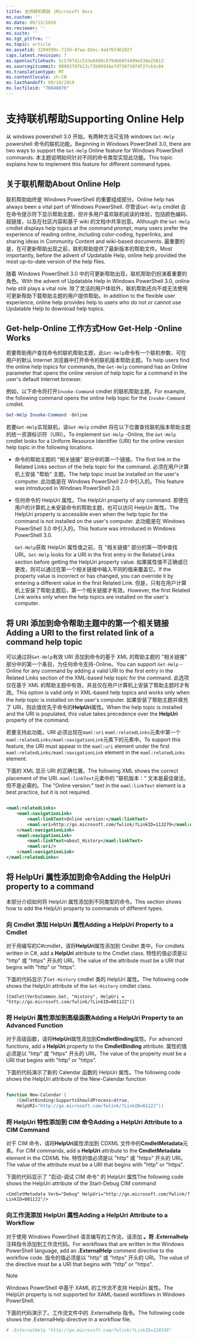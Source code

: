 ```yaml
---
title: 支持联机帮助 |Microsoft Docs
ms.custom: ''
ms.date: 09/13/2016
ms.reviewer: ''
ms.suite: ''
ms.tgt_pltfrm: ''
ms.topic: article
ms.assetid: 3204599c-7159-47aa-82ec-4a476f461027
caps.latest.revision: 7
ms.openlocfilehash: 5c5707d1c533e0498c6794b60f4499e530e25813
ms.sourcegitcommit: 00083f07b13c73b86936e7d7307397df27c63c04
ms.translationtype: MT
ms.contentlocale: zh-CN
ms.lasthandoff: 09/10/2019
ms.locfileid: "70848076"
---
```

# <a name="supporting-online-help"></a><span data-ttu-id="3e6da-102">支持联机帮助</span><span class="sxs-lookup"><span data-stu-id="3e6da-102">Supporting Online Help</span></span>

<span data-ttu-id="3e6da-103">从 windows powershell 3.0 开始，有两种方法可支持 windows `Get-Help` powershell 命令的联机功能。</span><span class="sxs-lookup"><span data-stu-id="3e6da-103">Beginning in Windows PowerShell 3.0, there are two ways to support the `Get-Help` Online feature for Windows PowerShell commands.</span></span> <span data-ttu-id="3e6da-104">本主题说明如何针对不同的命令类型实现此功能。</span><span class="sxs-lookup"><span data-stu-id="3e6da-104">This topic explains how to implement this feature for different command types.</span></span>

## <a name="about-online-help"></a><span data-ttu-id="3e6da-105">关于联机帮助</span><span class="sxs-lookup"><span data-stu-id="3e6da-105">About Online Help</span></span>

<span data-ttu-id="3e6da-106">联机帮助始终是 Windows PowerShell 的重要组成部分。</span><span class="sxs-lookup"><span data-stu-id="3e6da-106">Online help has always been a vital part of Windows PowerShell.</span></span> <span data-ttu-id="3e6da-107">尽管该`Get-Help` cmdlet 会在命令提示符下显示帮助主题，但许多用户喜欢联机阅读的体验，包括颜色编码、超链接，以及在社区内容和基于 wiki 的文档中共享创意。</span><span class="sxs-lookup"><span data-stu-id="3e6da-107">Although the `Get-Help` cmdlet displays help topics at the command prompt, many users prefer the experience of reading online, including color-coding, hyperlinks, and sharing ideas in Community Content and wiki-based documents.</span></span> <span data-ttu-id="3e6da-108">最重要的是，在可更新帮助出现之前，联机帮助提供了最新版本的帮助文件。</span><span class="sxs-lookup"><span data-stu-id="3e6da-108">Most importantly, before the advent of Updatable Help, online help provided the most up-to-date version of the help files.</span></span>

<span data-ttu-id="3e6da-109">随着 Windows PowerShell 3.0 中的可更新帮助出现，联机帮助仍扮演着重要的角色。</span><span class="sxs-lookup"><span data-stu-id="3e6da-109">With the advent of Updatable Help in Windows PowerShell 3.0, online help still plays a vital role.</span></span> <span data-ttu-id="3e6da-110">除了灵活的用户体验外，联机帮助还向不或无法使用可更新帮助下载帮助主题的用户提供帮助。</span><span class="sxs-lookup"><span data-stu-id="3e6da-110">In addition to the flexible user experience, online help provides help to users who do not or cannot use Updatable Help to download help topics.</span></span>

## <a name="how-get-help--online-works"></a><span data-ttu-id="3e6da-111">Get-help-Online 工作方式</span><span class="sxs-lookup"><span data-stu-id="3e6da-111">How Get-Help -Online Works</span></span>

<span data-ttu-id="3e6da-112">若要帮助用户查找命令的联机帮助主题，此`Get-Help`命令有一个联机参数，可在用户的默认 Internet 浏览器中打开命令的联机版本帮助主题。</span><span class="sxs-lookup"><span data-stu-id="3e6da-112">To help users find the online help topics for commands, the `Get-Help` command has an Online parameter that opens the online version of help topic for a command in the user's default Internet browser.</span></span>

<span data-ttu-id="3e6da-113">例如，以下命令将打开`Invoke-Command` cmdlet 的联机帮助主题。</span><span class="sxs-lookup"><span data-stu-id="3e6da-113">For example, the following command opens the online help topic for the `Invoke-Command` cmdlet.</span></span>

```powershell
Get-Help Invoke-Command -Online
```

<span data-ttu-id="3e6da-114">若要`Get-Help`实现联机，该`Get-Help` cmdlet 将在以下位置查找联机版本帮助主题的统一资源标识符（URI）。</span><span class="sxs-lookup"><span data-stu-id="3e6da-114">To implement `Get-Help` -Online, the `Get-Help` cmdlet looks for a Uniform Resource Identifier (URI) for the online version help topic in the following locations.</span></span>

- <span data-ttu-id="3e6da-115">命令的帮助主题的 "相关链接" 部分中的第一个链接。</span><span class="sxs-lookup"><span data-stu-id="3e6da-115">The first link in the Related Links section of the help topic for the command.</span></span> <span data-ttu-id="3e6da-116">必须在用户计算机上安装 "帮助" 主题。</span><span class="sxs-lookup"><span data-stu-id="3e6da-116">The help topic must be installed on the user's computer.</span></span> <span data-ttu-id="3e6da-117">此功能是在 Windows PowerShell 2.0 中引入的。</span><span class="sxs-lookup"><span data-stu-id="3e6da-117">This feature was introduced in Windows PowerShell 2.0.</span></span>

- <span data-ttu-id="3e6da-118">任何命令的 HelpUri 属性。</span><span class="sxs-lookup"><span data-stu-id="3e6da-118">The HelpUri property of any command.</span></span> <span data-ttu-id="3e6da-119">即使在用户的计算机上未安装命令的帮助主题，也可以访问 HelpUri 属性。</span><span class="sxs-lookup"><span data-stu-id="3e6da-119">The HelpUri property is accessible even when the help topic for the command is not installed on the user's computer.</span></span> <span data-ttu-id="3e6da-120">此功能是在 Windows PowerShell 3.0 中引入的。</span><span class="sxs-lookup"><span data-stu-id="3e6da-120">This feature was introduced in Windows PowerShell 3.0.</span></span>

  <span data-ttu-id="3e6da-121">`Get-Help`获取 HelpUri 属性值之前，在 "相关链接" 部分的第一项中查找 URI。</span><span class="sxs-lookup"><span data-stu-id="3e6da-121">`Get-Help` looks for a URI in the first entry in the Related Links section before getting the HelpUri property value.</span></span> <span data-ttu-id="3e6da-122">如果属性值不正确或已更改，则可以通过在第一个相关链接中输入不同的值来覆盖它。</span><span class="sxs-lookup"><span data-stu-id="3e6da-122">If the property value is incorrect or has changed, you can override it by entering a different value in the first Related Link.</span></span> <span data-ttu-id="3e6da-123">但是，只有在用户计算机上安装了帮助主题后，第一个相关链接才有效。</span><span class="sxs-lookup"><span data-stu-id="3e6da-123">However, the first Related Link works only when the help topics are installed on the user's computer.</span></span>

## <a name="adding-a-uri-to-the-first-related-link-of-a-command-help-topic"></a><span data-ttu-id="3e6da-124">将 URI 添加到命令帮助主题中的第一个相关链接</span><span class="sxs-lookup"><span data-stu-id="3e6da-124">Adding a URI to the first related link of a command help topic</span></span>

<span data-ttu-id="3e6da-125">可以通过将`Get-Help`有效 URI 添加到命令的基于 XML 的帮助主题的 "相关链接" 部分中的第一个条目，为任何命令支持-Online。</span><span class="sxs-lookup"><span data-stu-id="3e6da-125">You can support `Get-Help` -Online for any command by adding a valid URI to the first entry in the Related Links section of the XML-based help topic for the command.</span></span> <span data-ttu-id="3e6da-126">此选项仅在基于 XML 的帮助主题中有效，并且仅在用户计算机上安装了帮助主题时才有效。</span><span class="sxs-lookup"><span data-stu-id="3e6da-126">This option is valid only in XML-based help topics and works only when the help topic is installed on the user's computer.</span></span> <span data-ttu-id="3e6da-127">如果安装了帮助主题并填充了 URI，则此值优先于命令的**HelpUri**属性。</span><span class="sxs-lookup"><span data-stu-id="3e6da-127">When the help topic is installed and the URI is populated, this value takes precedence over the **HelpUri** property of the command.</span></span>

<span data-ttu-id="3e6da-128">若要支持此功能，URI 必须出现在`maml:uri` `maml:relatedLinks`元素中第一个`maml:relatedLinks/maml:navigationLink`元素下的元素中。</span><span class="sxs-lookup"><span data-stu-id="3e6da-128">To support this feature, the URI must appear in the `maml:uri` element under the first `maml:relatedLinks/maml:navigationLink` element in the `maml:relatedLinks` element.</span></span>

<span data-ttu-id="3e6da-129">下面的 XML 显示 URI 的正确位置。</span><span class="sxs-lookup"><span data-stu-id="3e6da-129">The following XML shows the correct placement of the URI.</span></span> <span data-ttu-id="3e6da-130">`maml:linkText`元素中的 "联机版本：" 文本是最佳做法，但不是必需的。</span><span class="sxs-lookup"><span data-stu-id="3e6da-130">The "Online version:" text in the `maml:linkText` element is a best practice, but it is not required.</span></span>

```xml

<maml:relatedLinks>
    <maml:navigationLink>
        <maml:linkText>Online version:</maml:linkText>
        <maml:uri>http://go.microsoft.com/fwlink/?LinkID=113279</maml:uri>
    </maml:navigationLink>
    <maml:navigationLink>
        <maml:linkText>about_History</maml:linkText>
        <maml:uri/>
    </maml:navigationLink>
</maml:relatedLinks>
```

## <a name="adding-the-helpuri-property-to-a-command"></a><span data-ttu-id="3e6da-131">将 HelpUri 属性添加到命令</span><span class="sxs-lookup"><span data-stu-id="3e6da-131">Adding the HelpUri property to a command</span></span>

<span data-ttu-id="3e6da-132">本部分介绍如何将 HelpUri 属性添加到不同类型的命令。</span><span class="sxs-lookup"><span data-stu-id="3e6da-132">This section shows how to add the HelpUri property to commands of different types.</span></span>

### <a name="adding-a-helpuri-property-to-a-cmdlet"></a><span data-ttu-id="3e6da-133">向 Cmdlet 添加 HelpUri 属性</span><span class="sxs-lookup"><span data-stu-id="3e6da-133">Adding a HelpUri Property to a Cmdlet</span></span>

<span data-ttu-id="3e6da-134">对于用编写的C#cmdlet，请将**HelpUri**属性添加到 Cmdlet 类中。</span><span class="sxs-lookup"><span data-stu-id="3e6da-134">For cmdlets written in C#, add a **HelpUri** attribute to the Cmdlet class.</span></span> <span data-ttu-id="3e6da-135">特性的值必须是以 "http" 或 "https" 开头的 URI。</span><span class="sxs-lookup"><span data-stu-id="3e6da-135">The value of the attribute must be a URI that begins with "http" or "https".</span></span>

<span data-ttu-id="3e6da-136">下面的代码显示了`Get-History` cmdlet 类的 HelpUri 属性。</span><span class="sxs-lookup"><span data-stu-id="3e6da-136">The following code shows the HelpUri attribute of the `Get-History` cmdlet class.</span></span>

```
[Cmdlet(VerbsCommon.Get, "History", HelpUri = "http://go.microsoft.com/fwlink/?LinkID=001122")]
```

### <a name="adding-a-helpuri-property-to-an-advanced-function"></a><span data-ttu-id="3e6da-137">将 HelpUri 属性添加到高级函数</span><span class="sxs-lookup"><span data-stu-id="3e6da-137">Adding a HelpUri Property to an Advanced Function</span></span>

<span data-ttu-id="3e6da-138">对于高级函数，请将**HelpUri**属性添加到**CmdletBinding**属性。</span><span class="sxs-lookup"><span data-stu-id="3e6da-138">For advanced functions, add a **HelpUri** property to the **CmdletBinding** attribute.</span></span> <span data-ttu-id="3e6da-139">属性的值必须是以 "http" 或 "https" 开头的 URI。</span><span class="sxs-lookup"><span data-stu-id="3e6da-139">The value of the property must be a URI that begins with "http" or "https".</span></span>

<span data-ttu-id="3e6da-140">下面的代码演示了新的 Calendar 函数的 HelpUri 属性。</span><span class="sxs-lookup"><span data-stu-id="3e6da-140">The following code shows the HelpUri attribute of the New-Calendar function</span></span>

```powershell

function New-Calendar {
    [CmdletBinding(SupportsShouldProcess=$true,
    HelpURI="http://go.microsoft.com/fwlink/?LinkID=01122")]
```

### <a name="adding-a-helpuri-attribute-to-a-cim-command"></a><span data-ttu-id="3e6da-141">将 HelpUri 特性添加到 CIM 命令</span><span class="sxs-lookup"><span data-stu-id="3e6da-141">Adding a HelpUri Attribute to a CIM Command</span></span>

<span data-ttu-id="3e6da-142">对于 CIM 命令，请将**HelpUri**属性添加到 CDXML 文件中的**CmdletMetadata**元素。</span><span class="sxs-lookup"><span data-stu-id="3e6da-142">For CIM commands, add a **HelpUri** attribute to the **CmdletMetadata** element in the CDXML file.</span></span> <span data-ttu-id="3e6da-143">特性的值必须是以 "http" 或 "https" 开头的 URI。</span><span class="sxs-lookup"><span data-stu-id="3e6da-143">The value of the attribute must be a URI that begins with "http" or "https".</span></span>

<span data-ttu-id="3e6da-144">下面的代码显示了 "启动-调试 CIM 命令" 的 HelpUri 属性</span><span class="sxs-lookup"><span data-stu-id="3e6da-144">The following code shows the HelpUri attribute of the Start-Debug CIM command</span></span>

```
<CmdletMetadata Verb="Debug" HelpUri="http://go.microsoft.com/fwlink/?LinkID=001122"/>
```

### <a name="adding-a-helpuri-attribute-to-a-workflow"></a><span data-ttu-id="3e6da-145">向工作流添加 HelpUri 属性</span><span class="sxs-lookup"><span data-stu-id="3e6da-145">Adding a HelpUri Attribute to a Workflow</span></span>

<span data-ttu-id="3e6da-146">对于使用 Windows PowerShell 语言编写的工作流，请添加 **。将 .Externalhelp**注释指令添加到工作流代码。</span><span class="sxs-lookup"><span data-stu-id="3e6da-146">For workflows that are written in the Windows PowerShell language, add an **.ExternalHelp** comment directive to the workflow code.</span></span> <span data-ttu-id="3e6da-147">指令的值必须是以 "http" 或 "https" 开头的 URI。</span><span class="sxs-lookup"><span data-stu-id="3e6da-147">The value of the directive must be a URI that begins with "http" or "https".</span></span>

> [!NOTE]
> <span data-ttu-id="3e6da-148">Windows PowerShell 中基于 XAML 的工作流不支持 HelpUri 属性。</span><span class="sxs-lookup"><span data-stu-id="3e6da-148">The HelpUri property is not supported for XAML-based workflows in Windows PowerShell.</span></span>

<span data-ttu-id="3e6da-149">下面的代码演示了。工作流文件中的 .Externalhelp 指令。</span><span class="sxs-lookup"><span data-stu-id="3e6da-149">The following code shows the .ExternalHelp directive in a workflow file.</span></span>

```powershell
# .ExternalHelp "http://go.microsoft.com/fwlink/?LinkID=138338"
```